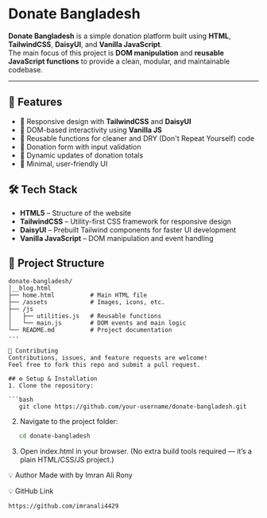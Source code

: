 # Donate Bangladesh 

**Donate Bangladesh** is a simple donation platform built using **HTML**, **TailwindCSS**, **DaisyUI**, and **Vanilla JavaScript**.  
The main focus of this project is **DOM manipulation** and **reusable JavaScript functions** to provide a clean, modular, and maintainable codebase.

---

## 🚀 Features

- 📌 Responsive design with **TailwindCSS** and **DaisyUI**
- 📌 DOM-based interactivity using **Vanilla JS**
- 📌 Reusable functions for cleaner and DRY (Don't Repeat Yourself) code
- 📌 Donation form with input validation
- 📌 Dynamic updates of donation totals
- 📌 Minimal, user-friendly UI

## 🛠️ Tech Stack

- **HTML5** – Structure of the website
- **TailwindCSS** – Utility-first CSS framework for responsive design
- **DaisyUI** – Prebuilt Tailwind components for faster UI development
- **Vanilla JavaScript** – DOM manipulation and event handling

## 📂 Project Structure

````plaintext
donate-bangladesh/
│__blog.html
├── home.html          # Main HTML file
├── /assets            # Images, icons, etc.
├── /js
│   ├── utilities.js   # Reusable functions
│   └── main.js        # DOM events and main logic
└── README.md          # Project documentation
---

🤝 Contributing
Contributions, issues, and feature requests are welcome!
Feel free to fork this repo and submit a pull request.

## ⚙️ Setup & Installation
1. Clone the repository:

```bash
   git clone https://github.com/your-username/donate-bangladesh.git

````

2. Navigate to the project folder:

```bash
   cd donate-bangladesh
```

3. Open index.html in your browser.
   (No extra build tools required — it’s a plain HTML/CSS/JS project.)

💡 Author
Made with
 by Imran Ali Rony

💡 GitHub Link

```
https://github.com/imranali4429
```
